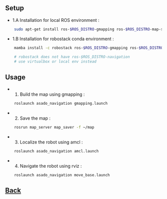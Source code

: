 ## Setup
- 1.A Installation for local ROS environment :
```bash
    sudo apt-get install ros-$ROS_DISTRO-gmapping ros-$ROS_DISTRO-map-server ros-$ROS_DISTRO-navigation
```

- 1.B Installation for robostack conda environment : 
```bash
    mamba install -c robostack ros-$ROS_DISTRO-gmapping ros-$ROS_DISTRO-map-server 
    
    # robostack does not have ros-$ROS_DISTRO-navigation
    # use virtualbox or local env instead
```

## Usage
- 1. Build the map using gmapping :
```bash
    roslaunch asado_navigation gmapping.launch
```

- 2. Save the map :
```bash
    rosrun map_server map_saver -f ~/map
```

- 3. Localize the robot using amcl :
```bash
    roslaunch asado_navigation amcl.launch
```

- 4. Navigate the robot using rviz :
```bash
    roslaunch asado_navigation move_base.launch
```

## [Back](../README.md#setup-and-usage)